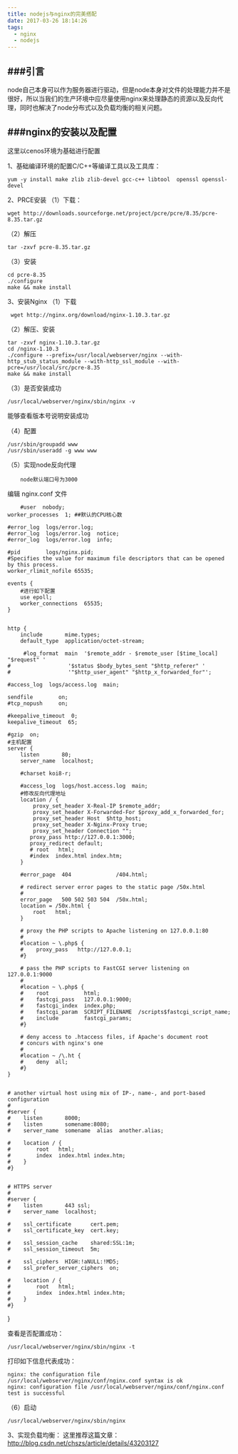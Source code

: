 ```yaml
---
title: nodejs与nginx的完美搭配
date: 2017-03-26 18:14:26
tags: 
  - nginx
  - nodejs
---
```


###引言
---
node自己本身可以作为服务器进行驱动，但是node本身对文件的处理能力并不是很好，所以当我们的生产环境中应尽量使用nginx来处理静态的资源以及反向代理，同时也解决了node分布式以及负载均衡的相关问题。


###nginx的安装以及配置
---
这里以cenos环境为基础进行配置

1、基础编译环境的配置C/C++等编译工具以及工具库：

	yum -y install make zlib zlib-devel gcc-c++ libtool  openssl openssl-devel

2、PRCE安装
（1）下载：

	wget http://downloads.sourceforge.net/project/pcre/pcre/8.35/pcre-8.35.tar.gz
（2）解压

	tar -zxvf pcre-8.35.tar.gz
（3）安装

	cd pcre-8.35
	./configure
	make && make install
3、安装Nginx
（1）下载
	
	 wget http://nginx.org/download/nginx-1.10.3.tar.gz
（2）解压、安装

	tar -zxvf nginx-1.10.3.tar.gz
	cd /nginx-1.10.3
	./configure --prefix=/usr/local/webserver/nginx --with-http_stub_status_module --with-http_ssl_module --with-pcre=/usr/local/src/pcre-8.35
	make && make install
（3）是否安装成功

	/usr/local/webserver/nginx/sbin/nginx -v
能够查看版本号说明安装成功

（4）配置

	/usr/sbin/groupadd www 
	/usr/sbin/useradd -g www www
	
（5）实现node反向代理

		node默认端口号为3000
编辑 nginx.conf 文件

		#user  nobody;
	worker_processes  1; ##默认的CPU核心数
	
	#error_log  logs/error.log;
	#error_log  logs/error.log  notice;
	#error_log  logs/error.log  info;
	
	#pid        logs/nginx.pid;
	#Specifies the value for maximum file descriptors that can be opened by this process.
	worker_rlimit_nofile 65535;
	
	events {
		#进行如下配置
	    use epoll;
	    worker_connections  65535;
	}
	
	
	http {
	    include       mime.types;
	    default_type  application/octet-stream;
	
		 #log_format  main  '$remote_addr - $remote_user [$time_local] "$request" '
    #                  '$status $body_bytes_sent "$http_referer" '
    #                  '"$http_user_agent" "$http_x_forwarded_for"';

    #access_log  logs/access.log  main;

    sendfile        on;
    #tcp_nopush     on;

    #keepalive_timeout  0;
    keepalive_timeout  65;

    #gzip  on;
	#主机配置
    server {
        listen       80;
        server_name  localhost;

        #charset koi8-r;

        #access_log  logs/host.access.log  main;
		#修改反向代理地址
        location / {
	        proxy_set_header X-Real-IP $remote_addr;
	        proxy_set_header X-Forwarded-For $proxy_add_x_forwarded_for;
	        proxy_set_header Host  $http_host;
	        proxy_set_header X-Nginx-Proxy true;
	        proxy_set_header Connection "";
		   proxy_pass http://127.0.0.1:3000;
		   proxy_redirect default;
           # root   html;
           #index  index.html index.htm;
        }

        #error_page  404              /404.html;

        # redirect server error pages to the static page /50x.html
        #
        error_page   500 502 503 504  /50x.html;
        location = /50x.html {
            root   html;
        }

        # proxy the PHP scripts to Apache listening on 127.0.0.1:80
        #
        #location ~ \.php$ {
        #    proxy_pass   http://127.0.0.1;
        #}

        # pass the PHP scripts to FastCGI server listening on 127.0.0.1:9000
        #
        #location ~ \.php$ {
        #    root           html;
        #    fastcgi_pass   127.0.0.1:9000;
        #    fastcgi_index  index.php;
        #    fastcgi_param  SCRIPT_FILENAME  /scripts$fastcgi_script_name;
        #    include        fastcgi_params;
        #}

        # deny access to .htaccess files, if Apache's document root
        # concurs with nginx's one
        #
        #location ~ /\.ht {
        #    deny  all;
        #}
    }


    # another virtual host using mix of IP-, name-, and port-based configuration
    #
    #server {
    #    listen       8000;
    #    listen       somename:8080;
    #    server_name  somename  alias  another.alias;

    #    location / {
    #        root   html;
    #        index  index.html index.htm;
    #    }
    #}


    # HTTPS server
    #
    #server {
    #    listen       443 ssl;
    #    server_name  localhost;

    #    ssl_certificate      cert.pem;
    #    ssl_certificate_key  cert.key;

    #    ssl_session_cache    shared:SSL:1m;
    #    ssl_session_timeout  5m;

    #    ssl_ciphers  HIGH:!aNULL:!MD5;
    #    ssl_prefer_server_ciphers  on;

    #    location / {
    #        root   html;
    #        index  index.html index.htm;
    #    }
    #}

}


查看是否配置成功：
	
	/usr/local/webserver/nginx/sbin/nginx -t
打印如下信息代表成功：
	
	nginx: the configuration file /usr/local/webserver/nginx/conf/nginx.conf syntax is ok
	nginx: configuration file /usr/local/webserver/nginx/conf/nginx.conf test is successful

（6）启动

	/usr/local/webserver/nginx/sbin/nginx

3、实现负载均衡：
这里推荐这篇文章：http://blog.csdn.net/chszs/article/details/43203127